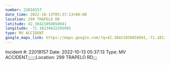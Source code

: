 ```yaml
---
number: 22018157
date_time: 2022-10-13T05:37:13+00:00
location: 299 TRAPELO RD
latitude: 42.38421058858941
longitude: -71.18134632295991
type: MV ACCIDENT
google_maps_link: https://maps.google.com/?q=42.38421058858941,-71.18134632295991
---
```


Incident #: 22018157  Date: 2022-10-13 05:37:13   Type: MV ACCIDENT;;;;;;Location: 299 TRAPELO RD;;;
